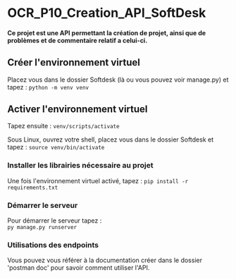 # OCR_P10_Creation_API_SoftDesk

#### Ce projet est une API permettant la création de projet, ainsi que de problèmes et de commentaire relatif a celui-ci.

## Créer l'environnement virtuel
Placez vous dans le dossier Softdesk (là ou vous pouvez voir manage.py) et tapez :
`python -m venv venv`  

## Activer l'environnement virtuel

Tapez ensuite : 
`venv/scripts/activate`  

Sous Linux, ouvrez votre shell, placez vous dans le dossier Softdesk et tapez : 
`source venv/bin/activate`  

### Installer les librairies nécessaire au projet

Une fois l'environnement virtuel activé, tapez :
`pip install -r requirements.txt`  

### Démarrer le serveur

Pour démarrer le serveur tapez :             
`py manage.py runserver`  

### Utilisations des endpoints

Vous pouvez vous référer à la documentation créer dans le dossier 'postman doc' pour savoir comment utiliser l'API.
